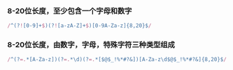 ### 8-20位长度，至少包含一个字母和数字

```js
/^(?![0-9]+$)(?![a-zA-Z]+$)[0-9A-Za-z]{8,20}$/
```

### 8-20位长度，由数字，字母，特殊字符三种类型组成
```js
/^(?=.*[A-Za-z])(?=.*\d)(?=.*[$@$_!%*#?&])[A-Za-z\d$@$_!%*#?&]{8,20}$/
```